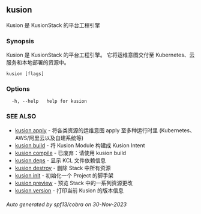 ## kusion

Kusion 是 KusionStack 的平台工程引擎

### Synopsis

Kusion 是 KusionStack 的平台工程引擎。 它将运维意图交付至 Kubernetes、云服务和本地部署的资源中。

```
kusion [flags]
```

### Options

```
  -h, --help   help for kusion
```

### SEE ALSO

* [kusion apply](kusion_apply.md)	 - 将各类资源的运维意图 apply 至多种运行时里 (Kubernetes、AWS/阿里云以及自建系统等)
* [kusion build](kusion_build.md)	 - 将 Kusion Module 构建成 Kusion Intent 
* [kusion compile](kusion_compile.md)	 - 已废弃：请使用 kusion build
* [kusion deps](kusion_deps.md)	 - 显示 KCL 文件依赖信息
* [kusion destroy](kusion_destroy.md)	 - 删除 Stack 中所有资源
* [kusion init](kusion_init.md)	 - 初始化一个 Project 的脚手架
* [kusion preview](kusion_preview.md)	 - 预览 Stack 中的一系列资源更改
* [kusion version](kusion_version.md)	 - 打印当前 Kusion 的版本信息

###### Auto generated by spf13/cobra on 30-Nov-2023
